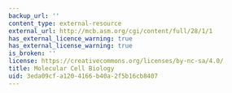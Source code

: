 ```yaml
---
backup_url: ''
content_type: external-resource
external_url: http://mcb.asm.org/cgi/content/full/28/1/1
has_external_licence_warning: true
has_external_license_warning: true
is_broken: ''
license: https://creativecommons.org/licenses/by-nc-sa/4.0/
title: Molecular Cell Biology
uid: 3eda09cf-a120-4166-b40a-2f5b16cb8407
---
```

